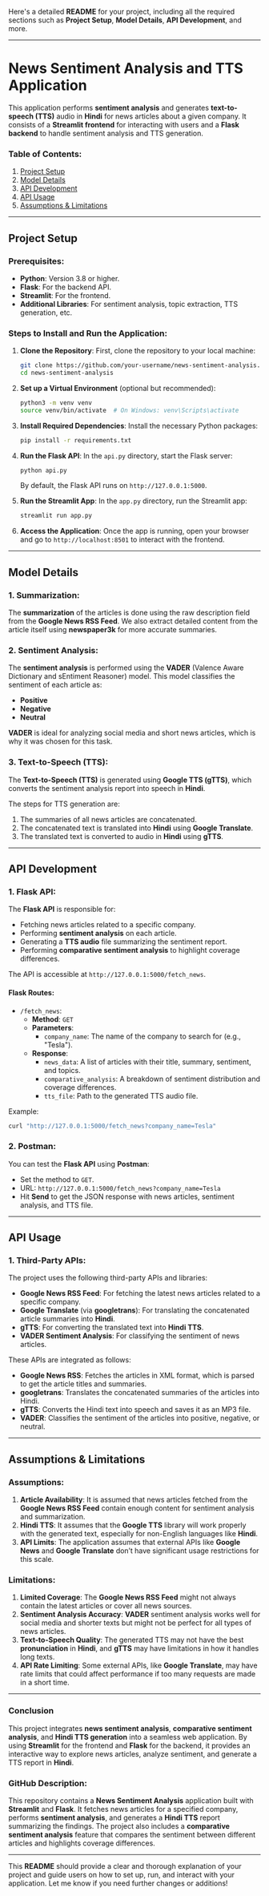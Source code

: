 Here's a detailed **README** for your project, including all the required sections such as **Project Setup**, **Model Details**, **API Development**, and more.

---

# News Sentiment Analysis and TTS Application

This application performs **sentiment analysis** and generates **text-to-speech (TTS)** audio in **Hindi** for news articles about a given company. It consists of a **Streamlit frontend** for interacting with users and a **Flask backend** to handle sentiment analysis and TTS generation.

### Table of Contents:
1. [Project Setup](#project-setup)
2. [Model Details](#model-details)
3. [API Development](#api-development)
4. [API Usage](#api-usage)
5. [Assumptions & Limitations](#assumptions-limitations)

---

## Project Setup

### Prerequisites:
- **Python**: Version 3.8 or higher.
- **Flask**: For the backend API.
- **Streamlit**: For the frontend.
- **Additional Libraries**: For sentiment analysis, topic extraction, TTS generation, etc.

### Steps to Install and Run the Application:

1. **Clone the Repository**:
   First, clone the repository to your local machine:
   ```bash
   git clone https://github.com/your-username/news-sentiment-analysis.git
   cd news-sentiment-analysis
   ```

2. **Set up a Virtual Environment** (optional but recommended):
   ```bash
   python3 -m venv venv
   source venv/bin/activate  # On Windows: venv\Scripts\activate
   ```

3. **Install Required Dependencies**:
   Install the necessary Python packages:
   ```bash
   pip install -r requirements.txt
   ```

4. **Run the Flask API**:
   In the `api.py` directory, start the Flask server:
   ```bash
   python api.py
   ```
   By default, the Flask API runs on `http://127.0.0.1:5000`.

5. **Run the Streamlit App**:
   In the `app.py` directory, run the Streamlit app:
   ```bash
   streamlit run app.py
   ```

6. **Access the Application**:
   Once the app is running, open your browser and go to `http://localhost:8501` to interact with the frontend.

---

## Model Details

### 1. **Summarization**:
   The **summarization** of the articles is done using the raw description field from the **Google News RSS Feed**. We also extract detailed content from the article itself using **newspaper3k** for more accurate summaries.

### 2. **Sentiment Analysis**:
   The **sentiment analysis** is performed using the **VADER** (Valence Aware Dictionary and sEntiment Reasoner) model. This model classifies the sentiment of each article as:
   - **Positive**
   - **Negative**
   - **Neutral**

   **VADER** is ideal for analyzing social media and short news articles, which is why it was chosen for this task.

### 3. **Text-to-Speech (TTS)**:
   The **Text-to-Speech (TTS)** is generated using **Google TTS (gTTS)**, which converts the sentiment analysis report into speech in **Hindi**.

   The steps for TTS generation are:
   1. The summaries of all news articles are concatenated.
   2. The concatenated text is translated into **Hindi** using **Google Translate**.
   3. The translated text is converted to audio in **Hindi** using **gTTS**.

---

## API Development

### 1. **Flask API**:
   The **Flask API** is responsible for:
   - Fetching news articles related to a specific company.
   - Performing **sentiment analysis** on each article.
   - Generating a **TTS audio** file summarizing the sentiment report.
   - Performing **comparative sentiment analysis** to highlight coverage differences.

   The API is accessible at `http://127.0.0.1:5000/fetch_news`.

#### **Flask Routes**:
   - `/fetch_news`: 
     - **Method**: `GET`
     - **Parameters**:
       - `company_name`: The name of the company to search for (e.g., "Tesla").
     - **Response**:
       - `news_data`: A list of articles with their title, summary, sentiment, and topics.
       - `comparative_analysis`: A breakdown of sentiment distribution and coverage differences.
       - `tts_file`: Path to the generated TTS audio file.

   Example:
   ```bash
   curl "http://127.0.0.1:5000/fetch_news?company_name=Tesla"
   ```

### 2. **Postman**:
   You can test the **Flask API** using **Postman**:
   - Set the method to `GET`.
   - URL: `http://127.0.0.1:5000/fetch_news?company_name=Tesla`
   - Hit **Send** to get the JSON response with news articles, sentiment analysis, and TTS file.

---

## API Usage

### 1. **Third-Party APIs**:
   The project uses the following third-party APIs and libraries:
   - **Google News RSS Feed**: For fetching the latest news articles related to a specific company.
   - **Google Translate** (via **googletrans**): For translating the concatenated article summaries into **Hindi**.
   - **gTTS**: For converting the translated text into **Hindi TTS**.
   - **VADER Sentiment Analysis**: For classifying the sentiment of news articles.

   These APIs are integrated as follows:
   - **Google News RSS**: Fetches the articles in XML format, which is parsed to get the article titles and summaries.
   - **googletrans**: Translates the concatenated summaries of the articles into Hindi.
   - **gTTS**: Converts the Hindi text into speech and saves it as an MP3 file.
   - **VADER**: Classifies the sentiment of the articles into positive, negative, or neutral.

---

## Assumptions & Limitations

### Assumptions:
1. **Article Availability**: It is assumed that news articles fetched from the **Google News RSS Feed** contain enough content for sentiment analysis and summarization.
2. **Hindi TTS**: It assumes that the **Google TTS** library will work properly with the generated text, especially for non-English languages like **Hindi**.
3. **API Limits**: The application assumes that external APIs like **Google News** and **Google Translate** don’t have significant usage restrictions for this scale.

### Limitations:
1. **Limited Coverage**: The **Google News RSS Feed** might not always contain the latest articles or cover all news sources.
2. **Sentiment Analysis Accuracy**: **VADER** sentiment analysis works well for social media and shorter texts but might not be perfect for all types of news articles.
3. **Text-to-Speech Quality**: The generated TTS may not have the best **pronunciation** in **Hindi**, and **gTTS** may have limitations in how it handles long texts.
4. **API Rate Limiting**: Some external APIs, like **Google Translate**, may have rate limits that could affect performance if too many requests are made in a short time.

---

### Conclusion

This project integrates **news sentiment analysis**, **comparative sentiment analysis**, and **Hindi TTS generation** into a seamless web application. By using **Streamlit** for the frontend and **Flask** for the backend, it provides an interactive way to explore news articles, analyze sentiment, and generate a TTS report in **Hindi**.

### **GitHub Description**:
This repository contains a **News Sentiment Analysis** application built with **Streamlit** and **Flask**. It fetches news articles for a specified company, performs **sentiment analysis**, and generates a **Hindi TTS** report summarizing the findings. The project also includes a **comparative sentiment analysis** feature that compares the sentiment between different articles and highlights coverage differences.

---

This **README** should provide a clear and thorough explanation of your project and guide users on how to set up, run, and interact with your application. Let me know if you need further changes or additions!
